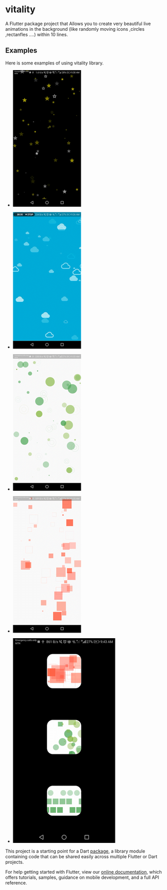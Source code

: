 # vitality

 A Flutter package project that Allows you to create very beautiful live animations in the background (like randomly moving icons ,circles ,rectanfles ....) within 10 lines.

## Examples 

Here is some examples of using vitality library.

* ![example 1](https://github.com/AbdulrhmanSayedAli/vitality/blob/main/examples/example_1.gif)

* ![example 2](https://github.com/AbdulrhmanSayedAli/vitality/blob/main/examples/example_2.gif)

* ![example 3](https://github.com/AbdulrhmanSayedAli/vitality/blob/main/examples/example_3.gif)

* ![example 4](https://github.com/AbdulrhmanSayedAli/vitality/blob/main/examples/example_4.gif)

* ![example 5](https://github.com/AbdulrhmanSayedAli/vitality/blob/main/examples/example_5.gif)

This project is a starting point for a Dart
[package](https://flutter.dev/developing-packages/),
a library module containing code that can be shared easily across
multiple Flutter or Dart projects.

For help getting started with Flutter, view our 
[online documentation](https://flutter.dev/docs), which offers tutorials, 
samples, guidance on mobile development, and a full API reference.
